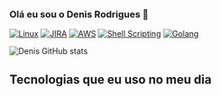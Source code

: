 ### Olá eu sou o Denis Rodrigues 🤙
 [![Linux](https://img.shields.io/badge/Linux-FCC624?style=for-the-badge&logo=linux&logoColor=black)]() [![JIRA](https://img.shields.io/badge/Jira-0052CC?style=for-the-badge&logo=Jira&logoColor=white)]() [![AWS](https://img.shields.io/badge/Amazon_AWS-FF9900?style=for-the-badge&logo=amazonaws&logoColor=white)]() [![Shell Scripting](https://img.shields.io/badge/Shell_Script-121011?style=for-the-badge&logo=gnu-bash&logoColor=white)]() [![Golang](https://img.shields.io/badge/Go-00ADD8?style=for-the-badge&logo=go&logoColor=white)]() 






 ![Denis GitHub stats](https://github-readme-stats.vercel.app/api?username=denisdrs&show_icons=true&theme=dark)

 ## Tecnologias que eu uso no meu dia
 <div style="display: inline_block"><br/>
    <img align="center alt="Jira scrc="" />

 </div>
